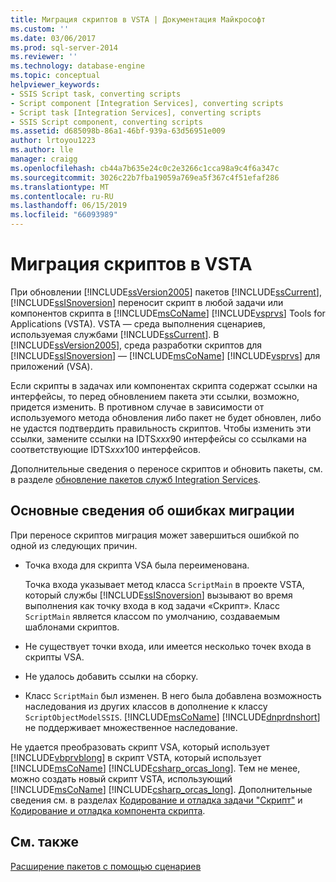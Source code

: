 ```yaml
---
title: Миграция скриптов в VSTA | Документация Майкрософт
ms.custom: ''
ms.date: 03/06/2017
ms.prod: sql-server-2014
ms.reviewer: ''
ms.technology: database-engine
ms.topic: conceptual
helpviewer_keywords:
- SSIS Script task, converting scripts
- Script component [Integration Services], converting scripts
- Script task [Integration Services], converting scripts
- SSIS Script component, converting scripts
ms.assetid: d685098b-86a1-46bf-939a-63d56951e009
author: lrtoyou1223
ms.author: lle
manager: craigg
ms.openlocfilehash: cb44a7b635e24c0c2e3266c1cca98a9c4f6a347c
ms.sourcegitcommit: 3026c22b7fba19059a769ea5f367c4f51efaf286
ms.translationtype: MT
ms.contentlocale: ru-RU
ms.lasthandoff: 06/15/2019
ms.locfileid: "66093989"
---
```

# <a name="migrate-scripts-to-vsta"></a>Миграция скриптов в VSTA
  При обновлении [!INCLUDE[ssVersion2005](../../includes/ssversion2005-md.md)] пакетов [!INCLUDE[ssCurrent](../../includes/sscurrent-md.md)], [!INCLUDE[ssISnoversion](../../includes/ssisnoversion-md.md)] переносит скрипт в любой задачи или компонентов скрипта в [!INCLUDE[msCoName](../../includes/msconame-md.md)] [!INCLUDE[vsprvs](../../includes/vsprvs-md.md)] Tools for Applications (VSTA). VSTA — среда выполнения сценариев, используемая службами [!INCLUDE[ssCurrent](../../includes/sscurrent-md.md)]. В [!INCLUDE[ssVersion2005](../../includes/ssversion2005-md.md)], среда разработки скриптов для [!INCLUDE[ssISnoversion](../../includes/ssisnoversion-md.md)] — [!INCLUDE[msCoName](../../includes/msconame-md.md)] [!INCLUDE[vsprvs](../../includes/vsprvs-md.md)] для приложений (VSA).  
  
 Если скрипты в задачах или компонентах скрипта содержат ссылки на интерфейсы, то перед обновлением пакета эти ссылки, возможно, придется изменить. В противном случае в зависимости от используемого метода обновления либо пакет не будет обновлен, либо не удастся подтвердить правильность скриптов. Чтобы изменить эти ссылки, замените ссылки на IDTS*xxx*90 интерфейсы со ссылками на соответствующие IDTS*xxx*100 интерфейсов.  
  
 Дополнительные сведения о переносе скриптов и обновить пакеты, см. в разделе [обновление пакетов служб Integration Services](../../integration-services/install-windows/upgrade-integration-services-packages.md).  
  
## <a name="understanding-migration-failures"></a>Основные сведения об ошибках миграции  
 При переносе скриптов миграция может завершиться ошибкой по одной из следующих причин.  
  
-   Точка входа для скрипта VSA была переименована.  
  
     Точка входа указывает метод класса `ScriptMain` в проекте VSTA, который службы [!INCLUDE[ssISnoversion](../../includes/ssisnoversion-md.md)] вызывают во время выполнения как точку входа в код задачи «Скрипт». Класс `ScriptMain` является классом по умолчанию, создаваемым шаблонами скриптов.  
  
-   Не существует точки входа, или имеется несколько точек входа в скрипты VSA.  
  
-   Не удалось добавить ссылки на сборку.  
  
-   Класс `ScriptMain` был изменен. В него была добавлена возможность наследования из других классов в дополнение к классу `ScriptObjectModelSSIS`. [!INCLUDE[msCoName](../../includes/msconame-md.md)] [!INCLUDE[dnprdnshort](../../includes/dnprdnshort-md.md)] не поддерживает множественное наследование.  
  
 Не удается преобразовать скрипт VSA, который использует [!INCLUDE[vbprvblong](../../includes/vbprvblong-md.md)] в скрипт VSTA, который использует [!INCLUDE[msCoName](../../includes/msconame-md.md)] [!INCLUDE[csharp_orcas_long](../../includes/csharp-orcas-long-md.md)]. Тем не менее, можно создать новый скрипт VSTA, использующий [!INCLUDE[msCoName](../../includes/msconame-md.md)] [!INCLUDE[csharp_orcas_long](../../includes/csharp-orcas-long-md.md)]. Дополнительные сведения см. в разделах [Кодирование и отладка задачи "Скрипт"](../../integration-services/control-flow/script-task.md) и [Кодирование и отладка компонента скрипта](../../integration-services/data-flow/transformations/script-component.md).  
  
## <a name="see-also"></a>См. также  
 [Расширение пакетов с помощью сценариев](../../relational-databases/server-management-objects-smo/tasks/scripting.md)  
  
  
